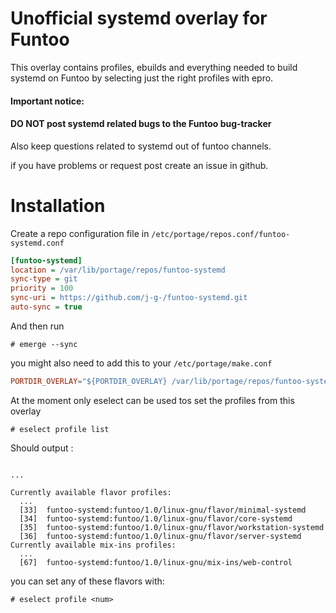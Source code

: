 # Unofficial systemd overlay for Funtoo

This overlay contains profiles, ebuilds and everything needed to build systemd
on Funtoo by selecting just the right profiles with epro.

#### **Important notice:**
#### DO NOT post systemd related bugs to the Funtoo bug-tracker

Also keep questions related to systemd out of funtoo channels.

if you have problems or request post create an issue in github.

Installation
================
Create a repo configuration file in <code>/etc/portage/repos.conf/funtoo-systemd.conf</code>
```ini
[funtoo-systemd]
location = /var/lib/portage/repos/funtoo-systemd
sync-type = git
priority = 100
sync-uri = https://github.com/j-g-/funtoo-systemd.git
auto-sync = true

```
And then run 

```shell
# emerge --sync
```
you might also need to add this to your <code>/etc/portage/make.conf</code>


```conf
PORTDIR_OVERLAY="${PORTDIR_OVERLAY} /var/lib/portage/repos/funtoo-systemd"
```

At the moment only eselect can be used tos set the profiles from this overlay

```shell
# eselect profile list
```
Should output :

```shell

...

Currently available flavor profiles:
  ...
  [33]  funtoo-systemd:funtoo/1.0/linux-gnu/flavor/minimal-systemd
  [34]  funtoo-systemd:funtoo/1.0/linux-gnu/flavor/core-systemd
  [35]  funtoo-systemd:funtoo/1.0/linux-gnu/flavor/workstation-systemd
  [36]  funtoo-systemd:funtoo/1.0/linux-gnu/flavor/server-systemd
Currently available mix-ins profiles:
  ...
  [67]  funtoo-systemd:funtoo/1.0/linux-gnu/mix-ins/web-control
```
you can set any of these flavors with:

```shell
# eselect profile <num>
```

